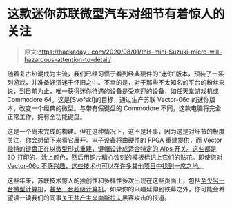 # 这款迷你苏联微型汽车对细节有着惊人的关注

> 原文:[https://hackaday . com/2020/08/01/this-mini-Suzuki-micro-will-hazardous-attention-to-detail/](https://hackaday.com/2020/08/01/this-mini-soviet-micro-will-have-astounding-attention-to-detail/)

随着复古热潮成为主流，我们已经习惯于看到经典硬件的“迷你”版本，预装了一系列游戏，并准备好沉迷于怀旧之中。不幸的是，对于那些不太知名的平台的粉丝来说，到目前为止，唯一获得迷你待遇的设备是受欢迎的设备，如任天堂游戏机或 Commodore 64。这是[Svofski]的目标，通过生产苏联 Vector-06c 的迷你版本，改变一个经典的微型。与带有假键盘的 Commodore 不同，这款电脑将完全正常工作，拥有全功能键盘。

这是一个尚未完成的构建。但在这种情况下，这不是坏事，因为这是对细节的极度关注，你会想留下来看它展开。电子设备将由硬件的 FPGA 重建[提供，而 Vector 独特的键盘正在以微型形式重建，键帽设计成适合特定的 Alps 开关。这些都是 3D 打印的，涂上颜色，然后用铜片精心蚀刻的模板标记上它们的贴花。即使您对 Vector-06c 不感兴趣，这些技术也可以在许多其他项目中找到一席之地。](https://github.com/svofski/vector06cc)

这些年来，苏联技术惊人的独创性和多样性多次出现在这些页面上，包括[至少另一台微型计算机](https://hackaday.com/2016/09/15/retro-soviet-computer-brings-the-80s-back/)，[甚至一台超级计算机](https://hackaday.com/2019/05/03/add-a-bit-of-soviet-era-super-computing-to-your-fpga/)。如果你的兴趣延伸到铁幕之外，你可能会希望读一读我们的同事[关于共产主义南斯拉夫](https://hackaday.com/2015/08/03/hacking-the-digital-and-social-system/)黑客攻击的报道。